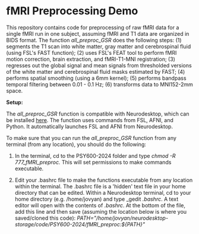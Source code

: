 # fMRI Preprocessing Demo
This repository contains code for preprocessing of raw fMRI data for a single fMRI run in one subject, assuming fMRI and T1 data are organized in BIDS format. The function _all_preproc_GSR_ does the following steps: (1) segments the T1 scan into white matter, gray matter and cerebrospinal fluid (using FSL's FAST function); (2) uses FSL's FEAT tool to perform fMRI motion correction, brain extraction, and fMRI-T1-MNI registration; (3) regresses out the global signal and mean signals from thresholded versions of the white matter and cerebrospinal fluid masks estimated by FAST; (4) performs spatial smoothing (using a 6mm kernel); (5) performs bandpass temporal filtering between 0.01 - 0.1 Hz; (6) transforms data to MNI152-2mm space.

**Setup:**

The _all_preproc_GSR_ function is compatible with Neurodesktop, which can be installed [here](https://www.neurodesk.org/docs/getting-started/neurodesktop/). The function uses commands from FSL, AFNI, and Python. It automatically launches FSL and AFNI from Neurodesktop.

To make sure that you can run the _all_preproc_GSR_ function from any terminal (from any location), you should do the following:

1. In the terminal, cd to the PSY600-2024 folder and type _chmod -R 777_fMRI_preproc._ This will set permissions to make commands executable.
  
2. Edit your .bashrc file to make the functions executable from any location within the terminal. The .bashrc file is a 'hidden' text file in your home directory that can be edited. Within a Neurodesktop terminal, cd to your home directory (e.g. /home/jovyan) and type _gedit _.bashrc_. A text editor will open with the contents of _.bashrc_. At the bottom of the file, add this line and then save (assuming the location below is where you saved/cloned this code):
_PATH="/home/jovyan/neurodesktop-storage/code/PSY600-2024/fMRI_preproc:${PATH}"_
